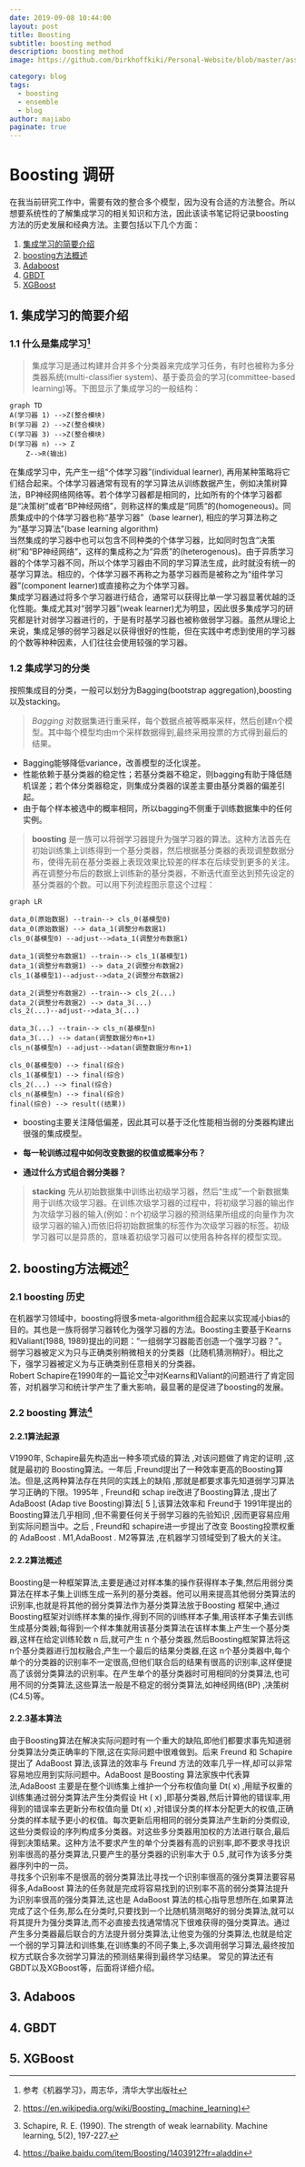 ```yaml
---
date: 2019-09-08 10:44:00
layout: post
title: Boosting
subtitle: boosting method
description: boosting method 
image: https://github.com/birkhoffkiki/Personal-Website/blob/master/assets/img/post_imgs/2019-09-16-01-cat.jpg?raw=true

category: blog
tags:
  - boosting
  - ensemble
  - blog
author: majiabo
paginate: true
---
```


# Boosting 调研  

在我当前研究工作中，需要有效的整合多个模型，因为没有合适的方法整合。所以想要系统性的了解集成学习的相关知识和方法，因此该读书笔记将记录boosting方法的历史发展和经典方法。主要包括以下几个方面：  

1. [集成学习的简要介绍](#id0)  
2. [boosting方法概述](#id1)  
3. [Adaboost](#id2)  
4. [GBDT](#id3)  
5. [XGBoost](#id4)  

 <span id="id0"></span>  

## 1. 集成学习的简要介绍  

### 1.1 什么是集成学习[^1]

[^1]:参考《机器学习》，周志华，清华大学出版社  
> 集成学习是通过构建并合并多个分类器来完成学习任务，有时也被称为多分类器系统(multi-classifier system)、基于委员会的学习(committee-based learning)等。下图显示了集成学习的一般结构：  

```mermaid
graph TD
A(学习器 1) -->Z(整合模块)  
B(学习器 2) -->Z(整合模块)  
C(学习器 3) -->Z(整合模块)  
D(学习器 n) --> Z  
    Z-->R(输出)
```

在集成学习中，先产生一组“个体学习器”(individual learner), 再用某种策略将它们结合起来。个体学习器通常有现有的学习算法从训练数据产生，例如决策树算法，BP神经网络网络等。若个体学习器都是相同的，比如所有的个体学习器都是“决策树”或者“BP神经网络”，则称这样的集成是“同质”的(homogeneous)。同质集成中的个体学习器也称“基学习器”（base learner), 相应的学习算法称之为“基学习算法”(base learning algorithm)  
当然集成的学习器中也可以包含不同种类的个体学习器，比如同时包含“决策树”和“BP神经网络”，这样的集成称之为“异质”的(heterogenous)。由于异质学习器的个体学习器不同，所以个体学习器由不同的学习算法生成，此时就没有统一的基学习算法。相应的，个体学习器不再称之为基学习器而是被称之为“组件学习器”(component learner)或直接称之为个体学习器。  
集成学习器通过将多个学习器进行结合，通常可以获得比单一学习器显著优越的泛化性能。集成尤其对“弱学习器”(weak learner)尤为明显，因此很多集成学习的研究都是针对弱学习器进行的，于是有时基学习器也被称做弱学习器。虽然从理论上来说，集成足够的弱学习器足以获得很好的性能，但在实践中考虑到使用的学习器的个数等种种因素，人们往往会使用较强的学习器。  

### 1.2 集成学习的分类  
按照集成目的分类，一般可以划分为Bagging(bootstrap aggregation),boosting以及stacking。
> *Bagging* 对数据集进行重采样，每个数据点被等概率采样，然后创建n个模型。其中每个模型均由m个采样数据得到,最终采用投票的方式得到最后的结果。  

* Bagging能够降低variance，改善模型的泛化误差。
* 性能依赖于基分类器的稳定性；若基分类器不稳定，则bagging有助于降低随机误差；若个体分类器稳定，则集成分类器的误差主要由基分类器的偏差引起。
* 由于每个样本被选中的概率相同，所以bagging不侧重于训练数据集中的任何实例。

> **boosting** 是一族可以将弱学习器提升为强学习器的算法。这种方法首先在初始训练集上训练得到一个基分类器，然后根据基分类器的表现调整数据分布，使得先前在基分类器上表现效果比较差的样本在后续受到更多的关注。再在调整分布后的数据上训练新的基分类器，不断迭代直至达到预先设定的基分类器的个数。可以用下列流程图示意这个过程：  

```mermaid
graph LR

data_0(原始数据) --train--> cls_0(基模型0)  
data_0(原始数据) --> data_1(调整分布数据1)  
cls_0(基模型0) --adjust-->data_1(调整分布数据1)

data_1(调整分布数据1) --train--> cls_1(基模型1)  
data_1(调整分布数据1) --> data_2(调整分布数据2)  
cls_1(基模型1)--adjust-->data_2(调整分布数据2)

data_2(调整分布数据2) --train--> cls_2(...)  
data_2(调整分布数据2) --> data_3(...)  
cls_2(...)--adjust-->data_3(...)

data_3(...) --train--> cls_n(基模型n)  
data_3(...) --> datan(调整数据分布n+1)
cls_n(基模型n) --adjust-->datan(调整数据分布n+1)

cls_0(基模型0) --> final(综合)
cls_1(基模型1) --> final(综合)
cls_2(...) --> final(综合)
cls_n(基模型n) --> final(综合)
final(综合) --> result((结果))

```

* boosting主要关注降低偏差，因此其可以基于泛化性能相当弱的分类器构建出很强的集成模型。

* **每一轮训练过程中如何改变数据的权值或概率分布？**

* **通过什么方式组合弱分类器？**

> **stacking** 先从初始数据集中训练出初级学习器，然后“生成”一个新数据集用于训练次级学习器。在训练次级学习器的过程中，将初级学习器的输出作为次级学习器的输入(例如：n个初级学习器的预测结果所组成的向量作为次级学习器的输入)而依旧将初始数据集的标签作为次级学习器的标签。初级学习器可以是异质的，意味着初级学习器可以使用各种各样的模型实现。

<span id="id1"></span>  

## 2. boosting方法概述[^2]  

[^2]:https://en.wikipedia.org/wiki/Boosting_(machine_learning)
### 2.1 boosting 历史
在机器学习领域中，boosting将很多meta-algorithm组合起来以实现减小bias的目的。其也是一族将弱学习器转化为强学习器的方法。Boosting主要基于Kearns和Valiant(1988, 1989)提出的问题：“一组弱学习器能否创造一个强学习器？”。 弱学习器被定义为只与正确类别稍微相关的分类器（比随机猜测稍好）。相比之下，强学习器被定义为与正确类别任意相关的分类器。  
Robert Schapire在1990年的一篇论文[^3]中对Kearns和Valiant的问题进行了肯定回答，对机器学习和统计学产生了重大影响，最显著的是促进了boosting的发展。

### 2.2 boosting 算法[^4]
[^4]:https://baike.baidu.com/item/Boosting/1403912?fr=aladdin

#### 2.2.1算法起源
V1990年, Schapire最先构造出一种多项式级的算法 ,对该问题做了肯定的证明 ,这就是最初的 Boosting算法。一年后 ,Freund提出了一种效率更高的Boosting算法。但是,这两种算法存在共同的实践上的缺陷 ,那就是都要求事先知道弱学习算法学习正确的下限。1995年 , Freund和 schap ire改进了Boosting算法 ,提出了 AdaBoost (Adap tive Boosting)算法[ 5 ],该算法效率和 Freund于 1991年提出的 Boosting算法几乎相同 ,但不需要任何关于弱学习器的先验知识 ,因而更容易应用到实际问题当中。之后 , Freund和 schapire进一步提出了改变 Boosting投票权重的 AdaBoost . M1,AdaBoost . M2等算法 ,在机器学习领域受到了极大的关注。  
#### 2.2.2算法概述  
Boosting是一种框架算法,主要是通过对样本集的操作获得样本子集,然后用弱分类算法在样本子集上训练生成一系列的基分类器。他可以用来提高其他弱分类算法的识别率,也就是将其他的弱分类算法作为基分类算法放于Boosting 框架中,通过Boosting框架对训练样本集的操作,得到不同的训练样本子集,用该样本子集去训练生成基分类器;每得到一个样本集就用该基分类算法在该样本集上产生一个基分类器,这样在给定训练轮数 n 后,就可产生 n 个基分类器,然后Boosting框架算法将这 n个基分类器进行加权融合,产生一个最后的结果分类器,在这 n个基分类器中,每个单个的分类器的识别率不一定很高,但他们联合后的结果有很高的识别率,这样便提高了该弱分类算法的识别率。在产生单个的基分类器时可用相同的分类算法,也可用不同的分类算法,这些算法一般是不稳定的弱分类算法,如神经网络(BP) ,决策树(C4.5)等。  
#### 2.2.3基本算法
由于Boosting算法在解决实际问题时有一个重大的缺陷,即他们都要求事先知道弱分类算法分类正确率的下限,这在实际问题中很难做到。后来 Freund 和 Schapire提出了 AdaBoost 算法,该算法的效率与 Freund 方法的效率几乎一样,却可以非常容易地应用到实际问题中。AdaBoost 是Boosting 算法家族中代表算法,AdaBoost 主要是在整个训练集上维护一个分布权值向量 Dt( x) ,用赋予权重的训练集通过弱分类算法产生分类假设 Ht ( x) ,即基分类器,然后计算他的错误率,用得到的错误率去更新分布权值向量 Dt( x) ,对错误分类的样本分配更大的权值,正确分类的样本赋予更小的权值。每次更新后用相同的弱分类算法产生新的分类假设,这些分类假设的序列构成多分类器。对这些多分类器用加权的方法进行联合,最后得到决策结果。这种方法不要求产生的单个分类器有高的识别率,即不要求寻找识别率很高的基分类算法,只要产生的基分类器的识别率大于 0.5 ,就可作为该多分类器序列中的一员。  
寻找多个识别率不是很高的弱分类算法比寻找一个识别率很高的强分类算法要容易得多,AdaBoost 算法的任务就是完成将容易找到的识别率不高的弱分类算法提升为识别率很高的强分类算法,这也是 AdaBoost 算法的核心指导思想所在,如果算法完成了这个任务,那么在分类时,只要找到一个比随机猜测略好的弱分类算法,就可以将其提升为强分类算法,而不必直接去找通常情况下很难获得的强分类算法。通过产生多分类器最后联合的方法提升弱分类算法,让他变为强的分类算法,也就是给定一个弱的学习算法和训练集,在训练集的不同子集上,多次调用弱学习算法,最终按加权方式联合多次弱学习算法的预测结果得到最终学习结果。
常见的算法还有GBDT以及XGBoost等，后面将详细介绍。

<span id="id2"></span>

## 3. Adaboos

<span id="id3"></span>

## 4. GBDT  


<span id="id4"></span>

## 5. XGBoost
[^3]: Schapire, R. E. (1990). The strength of weak learnability. Machine learning, 5(2), 197-227.